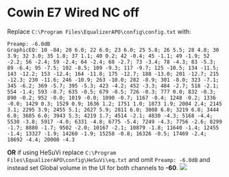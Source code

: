 # Cowin E7 Wired NC off
Replace `C:\Program Files\EqualizerAPO\config\config.txt` with:
```
Preamp: -6.0dB
GraphicEQ: 10 -84; 20 6.0; 22 6.0; 23 6.0; 25 5.8; 26 5.5; 28 4.8; 30 3.9; 32 3.0; 35 1.8; 37 1.1; 40 0.2; 42 -0.4; 45 -1.1; 49 -1.9; 52 -2.2; 56 -2.4; 59 -2.4; 64 -2.4; 68 -2.7; 73 -3.4; 78 -4.3; 83 -5.3; 89 -6.4; 95 -7.5; 102 -8.5; 109 -9.3; 117 -9.7; 125 -10.5; 134 -11.5; 143 -12.2; 153 -12.4; 164 -11.8; 175 -12.7; 188 -13.0; 201 -12.7; 215 -12.3; 230 -11.6; 246 -10.9; 263 -10.0; 282 -8.9; 301 -8.0; 323 -7.1; 345 -6.2; 369 -5.7; 395 -5.3; 423 -4.2; 452 -3.3; 484 -2.7; 518 -2.1; 554 -1.4; 593 -0.7; 635 -0.5; 679 -0.5; 726 -0.3; 777 0.0; 832 -0.3; 890 -0.2; 952 -0.0; 1019 -0.0; 1090 -0.7; 1167 -0.4; 1248 -0.2; 1336 -0.0; 1429 0.3; 1529 0.9; 1636 1.2; 1751 1.0; 1873 1.9; 2004 2.4; 2145 3.1; 2295 3.9; 2455 5.1; 2627 5.9; 2811 6.0; 3008 6.0; 3219 6.0; 3444 6.0; 3685 6.0; 3943 5.3; 4219 1.7; 4514 -2.1; 4830 -4.3; 5168 -4.4; 5530 -3.8; 5917 -4.0; 6331 -4.8; 6775 -5.4; 7249 -4.3; 7756 -2.6; 8299 -1.7; 8880 -1.7; 9502 -2.0; 10167 -2.1; 10879 -1.8; 11640 -1.4; 12455 -1.4; 13327 -1.9; 14260 -1.9; 15258 -0.8; 16326 -0.5; 17469 -2.4; 18692 -4.4; 20000 -4.3
```
**OR** if using HeSuVi replace `C:\Program Files\EqualizerAPO\config\HeSuVi\eq.txt` and omit `Preamp: -6.0dB` and instead set Global volume in the UI for both channels to **-60**.
![](https://raw.githubusercontent.com/jaakkopasanen/AutoEq/master/results/SBAF-Serious/innerfidelity/onear/Cowin%20E7%20Wired%20NC%20off/Cowin%20E7%20Wired%20NC%20off.png)